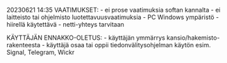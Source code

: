 20230621 14:35
VAATIMUKSET:
	- ei prose vaatimuksia softan kannalta
	- ei laitteisto tai ohjelmisto luotettavuusvaatimuksia
	- PC Windows ympäristö
	- hiirellä käytettävä 
	- netti-yhteys tarvitaan

 KÄYTTÄJÄN ENNAKKO-OLETUS:
	- käyttäjän ymmärrys kansio/hakemisto-rakenteesta
	- käyttäjä osaa tai oppii tiedonvälitysohjelman käytön esim. Signal, Telegram, Wickr
	
